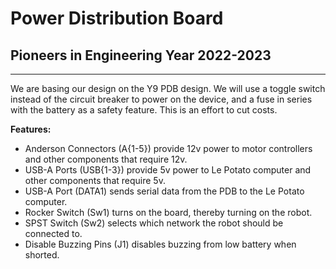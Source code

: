 # Power Distribution Board
## Pioneers in Engineering Year 2022-2023
---
We are basing our design on the Y9 PDB design. We will use a toggle switch instead of the circuit breaker to power on the device, and a fuse in series with the battery as a safety feature. This is an effort to cut costs.  
  
**Features:**  
- Anderson Connectors (A{1-5}) provide 12v power to motor controllers and other components that require 12v.
- USB-A Ports (USB{1-3}) provide 5v power to Le Potato computer and other components that require 5v.
- USB-A Port (DATA1) sends serial data from the PDB to the Le Potato computer.
- Rocker Switch (Sw1) turns on the board, thereby turning on the robot.
- SPST Switch (Sw2) selects which network the robot should be connected to.
- Disable Buzzing Pins (J1) disables buzzing from low battery when shorted.

    